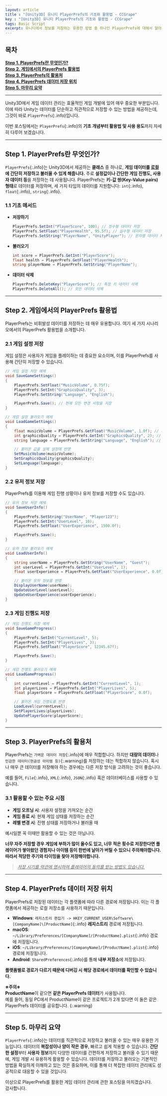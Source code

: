```yaml
---
layout: article 
title : "[Unity3D] 유니티 PlayerPrefs의 기초와 활용법 - CCGrape"
key : "[Unity3D] 유니티 PlayerPrefs의 기초와 활용법 - CCGrape"
tags: Basic Script 
excerpt: 유니티에서 정보를 저장하는 유용한 방법 중 하나인 PlayerPrefs에 대해서 알아봅니다. 
---
```


## 목차
**[Step 1. PlayerPrefs란 무엇인가?](#step-1-playerprefs란-무엇인가)<br/>**
**[Step 2. 게임에서의 PlayerPrefs 활용법](#step-2-게임에서의-playerprefs-활용법)<br/>**
**[Step 3. PlayerPrefs의 활용처](#step-3-playerprefs의-활용처)<br/>**
**[Step 4. PlayerPrefs 데이터 저장 위치](#step-4-playerprefs-데이터-저장-위치)<br/>**
**[Step 5. 마무리 요약](#step-5-마무리-요약)<br/>**

---
Unity3D에서 게임 데이터 관리는 효율적인 게임 개발에 있어 매우 중요한 부분입니다. 이에 따라 Unity는 데이터를 단순하고 직관적으로 저장할 수 있는 방법을 제공하는데, 그것이 바로 `PlayerPrefs`{:.info}입니다.

이번 포스팅에서는 `PlayerPrefs`{:.info}의 **기초 개념부터 활용법 및 사용 용도**까지 자세히 다루어 보겠습니다.

---
## Step 1. PlayerPrefs란 무엇인가?

`PlayerPrefs`{:.info}는 Unity3D에서 제공하는 **클래스** 중 하나로, **게임 데이터를 <u>로컬</u>에 간단히 저장하고 불러올 수 있게 해줍니다.** 
주로 **설정값이나 간단한 게임 진행도, 사용자 데이터 등**을 저장하는 데 사용됩니다. 
PlayerPrefs는 **키-값 쌍(Key-Value pairs) 형태**로 데이터를 저장하며, 세 가지 타입의 데이터를 지원합니다: `int`{:.info}, `float`{:.info}, `string`{:.info}.

### 1.1 기초 메서드

- **저장하기**
   ```csharp
   PlayerPrefs.SetInt("PlayerScore", 100); // 정수형 데이터 저장
   PlayerPrefs.SetFloat("PlayerHealth", 95.5f); // 실수형 데이터 저장
   PlayerPrefs.SetString("PlayerName", "UnityPlayer"); // 문자열 데이터 저장
   ```

- **불러오기**
   ```csharp
   int score = PlayerPrefs.GetInt("PlayerScore");
   float health = PlayerPrefs.GetFloat("PlayerHealth");
   string playerName = PlayerPrefs.GetString("PlayerName");
   ```

- **데이터 삭제**
   ```csharp
   PlayerPrefs.DeleteKey("PlayerScore"); // 특정 키 데이터 삭제
   PlayerPrefs.DeleteAll(); // 모든 데이터 삭제
   ```

---
## Step 2. 게임에서의 PlayerPrefs 활용법

PlayerPrefs는 비휘발성 데이터를 저장하는 데 매우 유용합니다. 여기 세 가지 시나리오에서의 PlayerPrefs 활용법을 소개합니다.

### 2.1 게임 설정 저장

게임 설정은 사용자가 게임을 플레이하는 데 중요한 요소이며, 이를 PlayerPrefs를 사용해 간단히 저장할 수 있습니다.

```csharp
// 게임 설정 저장 예제
void SaveGameSettings()
{
    PlayerPrefs.SetFloat("MusicVolume", 0.75f);
    PlayerPrefs.SetInt("GraphicsQuality", 3);
    PlayerPrefs.SetString("Language", "English");

    PlayerPrefs.Save(); // 현재 모든 변경 사항을 저장
}

// 게임 설정 불러오기 예제
void LoadGameSettings()
{
    float musicVolume = PlayerPrefs.GetFloat("MusicVolume", 1.0f); // 디폴트 값 설정 가능
    int graphicsQuality = PlayerPrefs.GetInt("GraphicsQuality", 2); // 디폴트 값 설정 가능
    string language = PlayerPrefs.GetString("Language", "English"); // 디폴트 값 설정 가능

    // 불러온 값을 실제 설정에 반영
    SetMusicVolume(musicVolume);
    SetGraphicsQuality(graphicsQuality);
    SetLanguage(language);
}
```

### 2.2 유저 정보 저장

PlayerPrefs를 이용해 게임 진행 상황이나 유저 정보를 저장할 수도 있습니다.

```csharp
// 유저 정보 저장 예제
void SaveUserInfo()
{
    PlayerPrefs.SetString("UserName", "Player123");
    PlayerPrefs.SetInt("UserLevel", 10);
    PlayerPrefs.SetFloat("UserExperience", 1500.0f);

    PlayerPrefs.Save();
}

// 유저 정보 불러오기 예제
void LoadUserInfo()
{
    string userName = PlayerPrefs.GetString("UserName", "Guest");
    int userLevel = PlayerPrefs.GetInt("UserLevel", 1);
    float userExperience = PlayerPrefs.GetFloat("UserExperience", 0.0f);

    // 불러온 유저 정보를 반영
    DisplayUserName(userName);
    UpdateUserLevel(userLevel);
    UpdateUserExperience(userExperience);
}
```

### 2.3 게임 진행도 저장

```csharp
// 게임 진행도 저장 예제
void SaveGameProgress()
{
    PlayerPrefs.SetInt("CurrentLevel", 5);
    PlayerPrefs.SetInt("PlayerLives", 3);
    PlayerPrefs.SetFloat("PlayerScore", 12345.67f);

    PlayerPrefs.Save();
}

// 게임 진행도 불러오기 예제
void LoadGameProgress()
{
    int currentLevel = PlayerPrefs.GetInt("CurrentLevel", 1);
    int playerLives = PlayerPrefs.GetInt("PlayerLives", 5);
    float playerScore = PlayerPrefs.GetFloat("PlayerScore", 0.0f);

    // 불러온 게임 진행도를 반영
    LoadLevel(currentLevel);
    SetPlayerLives(playerLives);
    UpdatePlayerScore(playerScore);
}
```

---
## Step 3. PlayerPrefs의 활용처

PlayerPrefs는 `가벼운 데이터 저장`{:.info}에 매우 적합합니다. 
하지만 **대량의 데이터**나 `민감한 데이터(현금성 아이템 등)`{:.warning}를 저장하는 데는 적합하지 않습니다. 
혹시나 매우 큰 데이터를 저장해야 하는 경우에는 다른 저장 방식을 고려하는 것이 좋습니다. 

예를 들어, `File`{:.info}, `XML`{:.info}, `JSON`{:.info} 혹은 데이터베이스를 사용할 수 있습니다.

### 3.1 **활용할 수 있는 주요 시점**
- **게임 오프닝 시**: 사용자 설정을 가져오는 순간
- **게임 종료 시**: 현재 게임 상태를 저장하는 순간
- **레벨 변경 시**: 진행 상태를 저장하거나 불러올 때    

예시일뿐 꼭 이때만 활용할 수 있는 것은 아닙니다.

**너무 자주 저장할 경우 게임에 부하가 많이 올수도 있고, 너무 적은 횟수로 저장한다면 플레이어가 쌓아왔던 경험치나 아이템 등이 한번에 날아가 버릴 수 있으니 주의해야합니다.
따라서 적당한 주기와 타이밍을 찾아 저장해야합니다.**

> *<u>저장 시기를 약관에 명시하여 플레이어의 동의를 받는 방법도 있습니다.</u>*


---
## Step 4. PlayerPrefs 데이터 저장 위치

PlayerPrefs로 저장된 데이터는 각 플랫폼에 따라 다른 경로에 저장됩니다. 이는 각 플랫폼에서 제공하는 로컬 저장소를 사용하기 때문입니다.

- **Windows**: `레지스트리 편집기 -> HKEY_CURRENT_USER\Software\[CompanyName]\[ProductName]`{:.info} **레지스트리** 경로에 저장됩니다.
- **macOS**: `~/Library/Preferences/[CompanyName]/[ProductName].plist`{:.info} 경로에 저장됩니다.
- **iOS**: `~/Library/Preferences/[CompanyName]/[ProductName].plist`{:.info} 경로에 저장됩니다.
- **Android**: `SharedPreferences`{:.info}를 통해 **내부 저장소**에 저장됩니다.

**플랫폼별로 경로가 다르기 때문에 디버깅 시 해당 경로에서 데이터를 확인할 수 있습니다.**

**※주의※**    
**ProductName**이 같으면 **같은 PlayerPrefs 데이터**가 사용됩니다.   
예를 들어, 동일 PC에서 ProductName이 같은 프로젝트가 2개 있다면 이 둘은 같은 PlayerPrefs 데이터를 공유합니다.
{:.warning}


---
## Step 5. 마무리 요약 
`PlayerPrefs`{:.info}는 데이터를 직관적으로 저장하고 불러올 수 있는 매우 유용한 기능입니다. 
데이터의 **복잡성이나 양이 작은 경우**, 빠르고 쉽게 적용할 수 있습니다. 
**간단한 설정**부터 **사용자 정보**까지 다양한 데이터를 간편하게 저장하고 불러올 수 있기 때문에, 게임 개발 시 유용하게 활용할 수 있습니다. 
데이터를 저장하고 불러오는 기본적인 방법을 확실하게 이해하고 있는 것은 중요하며, 이를 통해 더 복잡한 데이터 관리에도 성공적으로 대응할 수 있을 것입니다.

이상으로 PlayerPrefs를 활용한 게임 데이터 관리에 관한 포스팅을 마치겠습니다.    
감사합니다.